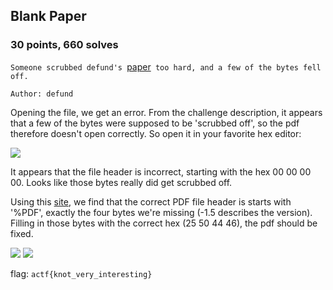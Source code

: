 ## Blank Paper
### 30 points, 660 solves

`Someone scrubbed defund's `<a href='https://files.actf.co/26e1d969c6a7c21d973a64a67f74ea2695ee5b8743cd8f20d9ccde665bbfd368/blank_paper.pdf'>paper</a>` too hard, and a few of the bytes fell off.`

`Author: defund`

Opening the file, we get an error. From the challenge description, it appears that a few of the bytes were supposed to be 'scrubbed off', so the pdf therefore doesn't open correctly. So open it in your favorite hex editor:

<IMG SRC='https://cdn.discordapp.com/attachments/532350033241309226/571729610232823808/unknown.png'>

It appears that the file header is incorrect, starting with the hex 00 00 00 00. Looks like those bytes really did get scrubbed off.

Using this <a href='https://www.garykessler.net/library/file_sigs.html'>site</a>, we find that the correct PDF file header is starts with '%PDF', exactly the four bytes we're missing (-1.5 describes the version). Filling in those bytes with the correct hex (25 50 44 46), the pdf should be fixed.

<IMG SRC='https://cdn.discordapp.com/attachments/532350033241309226/571730063612051487/unknown.png'>

<IMG SRC='https://cdn.discordapp.com/attachments/532350033241309226/571730366474485810/unknown.png'>

flag: `actf{knot_very_interesting}`
